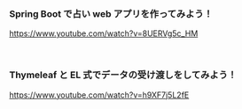 ### Spring Boot で占い web アプリを作ってみよう！

https://www.youtube.com/watch?v=8UERVg5c_HM

<br/>

### Thymeleaf と EL 式でデータの受け渡しをしてみよう！

https://www.youtube.com/watch?v=h9XF7j5L2fE
